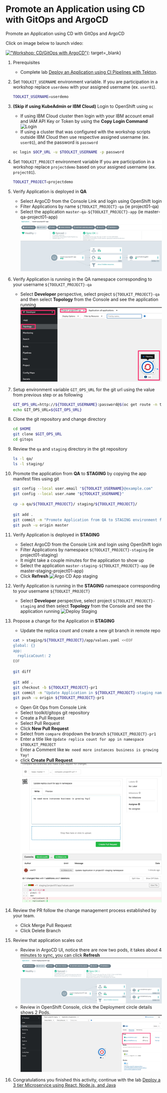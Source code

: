 # Promote an Application using CD with GitOps and ArgoCD

Promote an Application using CD with GitOps and ArgoCD

Click on image below to launch video:

[!["Workshop: CD/GitOps with ArgoCD"](http://img.youtube.com/vi/Fr85xbcM_es/0.jpg)](https://youtu.be/Fr85xbcM_es "Workshop: CD/GitOps with ArgoCD"){: target=_blank}

1. Prerequisites
    - Complete lab [Deploy an Application using CI Pipelines with Tekton](ci.md).

1. Set `TOOLKIT_USERNAME` environment variable.
   If you are participation in a workshop replace `userdemo` with your assigned username (ex. `user01`).
    ```bash
    TOOLKIT_USERNAME=userdemo
    ```

1. **(Skip if using KubeAdmin or IBM Cloud)** Login to OpenShift using `oc`
    - If using IBM Cloud cluster then login with your IBM account email and IAM API Key or Token by using the **Copy Login Command**
        ![Login](../images/login.jpg)
    - If using a cluster that was configured with the workshop scripts outside IBM Cloud then use respective assigned username (ex. `user01`), and the password is `password`
    ```bash
    oc login $OCP_URL -u $TOOLKIT_USERNAME -p password
    ```

1. Set `TOOLKIT_PROJECT` environment variable
   If you are participation in a workshop replace `projectdemo` based on your assigned username (ex. `project01`).
    ```bash
    TOOLKIT_PROJECT=projectdemo
    ```

1. Verify Application is deployed in **QA**
    - Select ArgoCD from the Console Link and login using OpenShift login
    - Filter Applications by name `${TOOLKIT_PROJECT}-qa` (ie project01-qa)
    - Select the application `master-qa-${TOOLKIT_PROJECT}-app` (ie master-qa-project01-app)
        ![Argo CD App](images/argo-app.jpg)

1. Verify Application is running in the QA namespace corresponding to your username `${TOOLKIT_PROJECT}-qa`
    - Select **Developer** perspective, select project `${TOOLKIT_PROJECT}-qa` and then select **Topology** from the Console and see the application running
        ![Deploy QA](images/deploy-qa.jpg)

1. Setup environment variable `GIT_OPS_URL` for the git url using the value from previous step or as following
    ```bash
    GIT_OPS_URL=http://${TOOLKIT_USERNAME}:password@$(oc get route -n tools gogs --template='{{.spec.host}}')/toolkit/gitops
    echo GIT_OPS_URL=${GIT_OPS_URL}

    ```

1. Clone the git repository and change directory
    ```bash
    cd $HOME
    git clone $GIT_OPS_URL
    cd gitops

    ```

1. Review the `qa` and `staging` directory in the git repository
    ```bash
    ls -l qa/
    ls -l staging/

    ```

1. Promote the application from **QA** to **STAGING** by copying the app manifest files using git
    ```bash
    git config --local user.email "${TOOLKIT_USERNAME}@example.com"
    git config --local user.name "${TOOLKIT_USERNAME}"

    cp -a qa/${TOOLKIT_PROJECT}/ staging/${TOOLKIT_PROJECT}/

    git add .
    git commit -m "Promote Application from QA to STAGING environment for $TOOLKIT_PROJECT"
    git push -u origin master

    ```

1. Verify Application is deployed in **STAGING**
    - Select ArgoCD from the Console Link and login using OpenShift login
    - Filter Applications by namespace `${TOOLKIT_PROJECT}-staging` (ie project01-staging)
    - It might take a couple minutes for the application to show up
    - Select the application `master-staging-${TOOLKIT_PROJECT}-app` (ie master-staging-project01-app)
    - Click **Refresh**
        ![Argo CD App staging](../images/argo-app-staging.jpg)

1. Verify Application is running in the **STAGING** namespace corresponding to your username `${TOOLKIT_PROJECT}`
    - Select **Developer** perspective, select project `${TOOLKIT_PROJECT}-staging` and then select **Topology** from the Console and see the application running
        ![Deploy Staging](../images/deploy-staging.jpg)

1. Propose a change for the Application in **STAGING**
    - Update the replica count and create a new git branch in remote repo
    ```bash
    cat > staging/${TOOLKIT_PROJECT}/app/values.yaml <<EOF
    global: {}
    app:
      replicaCount: 2
    EOF

    git diff

    git add .
    git checkout -b ${TOOLKIT_PROJECT}-pr1
    git commit -m "Update Application in ${TOOLKIT_PROJECT}-staging namespace"
    git push -u origin ${TOOLKIT_PROJECT}-pr1

    ```
    - Open Git Ops from Console Link
    - Select toolkit/gitops git repository
    - Create a Pull Request
    - Select Pull Request
    - Click **New Pull Request**
    - Select from `compare` dropdown the branch `${TOOLKIT_PROJECT}-pr1`
    - Enter a title like `Update replica count for app in namespace $TOOLKIT_PROJECT`
    - Enter a Comment like `We need more instances business is growing Yay!`
    - click **Create Pull Request**
        ![Pull Request 1](images/gitops-pr1.jpg)

1. Review the PR follow the change management process established by your team.
    - Click Merge Pull Request
    - Click Delete Branch

1. Review that application scales out
    - Review in ArgoCD UI, notice there are now two pods, it takes about 4 minutes to sync, you can click **Refresh**
        ![Argo Staging 2 pods](images/argo-app-staging2.jpg)
    - Review in OpenShift Console, click the Deployment circle details shows 2 Pods.
        ![Openshift Staging 2 pods](images/deploy-staging2.jpg)

1. Congratulations you finished this activity, continue with the lab [Deploy a 3 tier Microservice using React, Node.js, and Java](inventory.md)